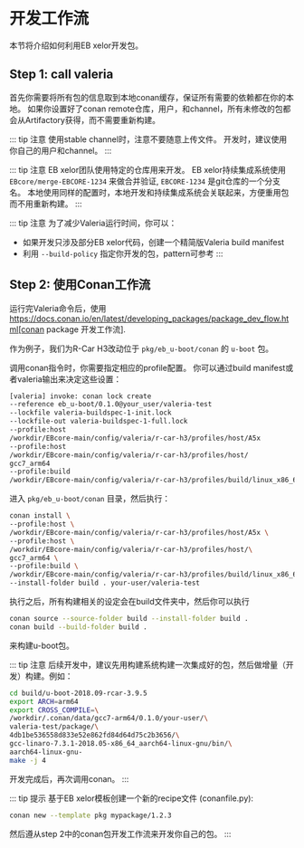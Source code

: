 # 开发工作流
本节将介绍如何利用EB xelor开发包。

## Step 1: call valeria
首先你需要将所有包的信息取到本地conan缓存，保证所有需要的依赖都在你的本地。
如果你设置好了conan remote仓库，用户，和channel，所有未修改的包都会从Artifactory获得，而不需要重新构建。

::: tip 注意
使用stable channel时，注意不要随意上传文件。
开发时，建议使用你自己的用户和channel。
:::

::: tip 注意
EB xelor团队使用特定的仓库用来开发。
EB xelor持续集成系统使用 `EBcore/merge-EBCORE-1234` 来做合并验证,  `EBCORE-1234` 是git仓库的一个分支名。
本地使用同样的配置时，本地开发和持续集成系统会关联起来，方便重用包而不用重新构建。
:::

::: tip 注意
为了减少Valeria运行时间，你可以：

* 如果开发只涉及部分EB xelor代码，创建一个精简版Valeria build manifest
* 利用 `--build-policy` 指定你开发的包，pattern可参考
:::

## Step 2: 使用Conan工作流
运行完Valeria命令后，使用 https://docs.conan.io/en/latest/developing_packages/package_dev_flow.html[conan package 开发工作流].

作为例子，我们为R-Car H3改动位于 `pkg/eb_u-boot/conan` 的 `u-boot` 包。

调用conan指令时，你需要指定相应的profile配置。
你可以通过build manifest或者valeria输出来决定这些设置：
``` bash
[valeria] invoke: conan lock create 
--reference eb_u-boot/0.1.0@your_user/valeria-test 
--lockfile valeria-buildspec-1-init.lock 
--lockfile-out valeria-buildspec-1-full.lock
--profile:host 
/workdir/EBcore-main/config/valeria/r-car-h3/profiles/host/A5x
--profile:host 
/workdir/EBcore-main/config/valeria/r-car-h3/profiles/host/
gcc7_arm64
--profile:build 
/workdir/EBcore-main/config/valeria/r-car-h3/profiles/build/linux_x86_64
```

进入 `pkg/eb_u-boot/conan` 目录，然后执行：
``` bash
conan install \
--profile:host \
/workdir/EBcore-main/config/valeria/r-car-h3/profiles/host/A5x \
--profile:host \
/workdir/EBcore-main/config/valeria/r-car-h3/profiles/host/\
gcc7_arm64 \
--profile:build \
/workdir/EBcore-main/config/valeria/r-car-h3/profiles/build/linux_x86_64 \
--install-folder build . your-user/valeria-test
```
执行之后，所有构建相关的设定会在build文件夹中，然后你可以执行
``` bash
conan source --source-folder build --install-folder build .
conan build --build-folder build .
```
来构建u-boot包。

::: tip 注意
后续开发中，建议先用构建系统构建一次集成好的包，然后做增量（开发）构建。例如：
``` bash
cd build/u-boot-2018.09-rcar-3.9.5
export ARCH=arm64
export CROSS_COMPILE=\
/workdir/.conan/data/gcc7-arm64/0.1.0/your-user/\
valeria-test/package/\
4db1be536558d833e52e862fd84d64d75c2b3656/\
gcc-linaro-7.3.1-2018.05-x86_64_aarch64-linux-gnu/bin/\
aarch64-linux-gnu-
make -j 4
```
开发完成后，再次调用conan。
:::

::: tip 提示
基于EB xelor模板创建一个新的recipe文件 (conanfile.py):
``` bash
conan new --template pkg mypackage/1.2.3
```
然后遵从step 2中的conan包开发工作流来开发你自己的包。
:::

